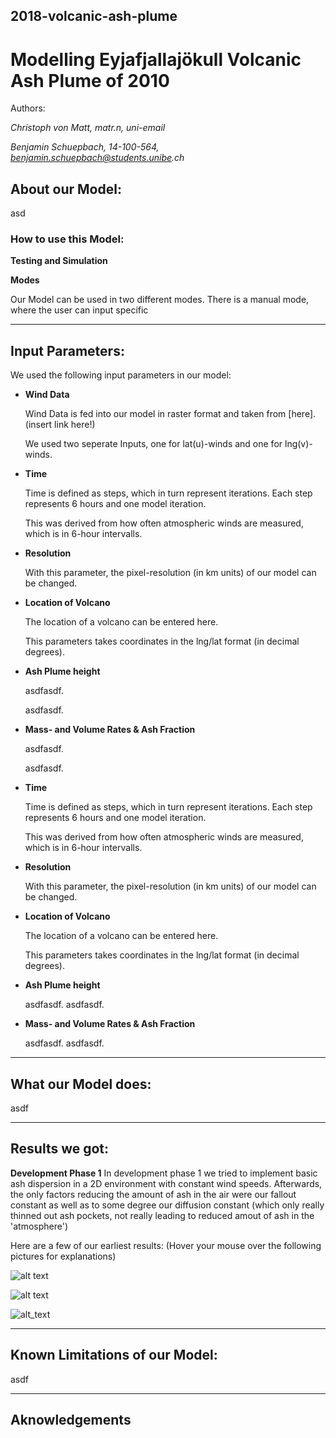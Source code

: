 ## 2018-volcanic-ash-plume

# Modelling Eyjafjallajökull Volcanic Ash Plume of 2010

Authors:

_Christoph von Matt, matr.n, uni-email_

_Benjamin Schuepbach, 14-100-564, benjamin.schuepbach@students.unibe.ch_


## About our Model:

asd

### How to use this Model:

**Testing and Simulation**

**Modes**

Our Model can be used in two different modes. There is a manual mode, where the user can input specific


---


## Input Parameters:
We used the following input parameters in our model:


+ **Wind Data**

   Wind Data is fed into our model in raster format and taken from [here].(insert link here!)
   
   We used two seperate Inputs, one for lat(u)-winds and one for lng(v)-winds.


+ **Time**

   Time is defined as steps, which in turn represent iterations. Each step represents 6 hours and one model iteration.
   
   This was derived from how often atmospheric winds are measured, which is in 6-hour intervalls.


+ **Resolution**

   With this parameter, the pixel-resolution (in km units) of our model can be changed.


+ **Location of Volcano**

   The location of a volcano can be entered here.
   
   This parameters takes coordinates in the lng/lat format (in decimal degrees).


+ **Ash Plume height**

   asdfasdf.
   
   asdfasdf.

+ **Mass- and Volume Rates & Ash Fraction**

   asdfasdf.
   
   asdfasdf.


+ **Time**

   Time is defined as steps, which in turn represent iterations. Each step represents 6 hours and one model iteration.
   
   This was derived from how often atmospheric winds are measured, which is in 6-hour intervalls.


+ **Resolution**

   With this parameter, the pixel-resolution (in km units) of our model can be changed.


+ **Location of Volcano**

   The location of a volcano can be entered here.
   
   This parameters takes coordinates in the lng/lat format (in decimal degrees).


+ **Ash Plume height**

   asdfasdf.
   asdfasdf.

+ **Mass- and Volume Rates & Ash Fraction**

   asdfasdf.
   asdfasdf.

---


## What our Model does:
asdf

---


## Results we got:


**Development Phase 1**
In development phase 1 we tried to implement basic ash dispersion in a 2D environment with constant wind speeds. 
Afterwards, the only factors reducing the amount of ash in the air were our fallout constant as well as to some degree our 
diffusion constant (which only really thinned out ash pockets, not really leading to reduced amout of ash in the 'atmosphere')


Here are a few of our earliest results:
(Hover your mouse over the following pictures for explanations)

![alt text](https://github.com/unibe-geodata-modelling/2018-volcanic-ash-plume/blob/master/mediaResources/testruns_GIFs/test.gif "First implementation, only mass transport, no diffusion, no fallout")

![alt text](https://github.com/unibe-geodata-modelling/2018-volcanic-ash-plume/blob/master/mediaResources/testruns_GIFs/test_3.gif "Same as first one, although with 4 ash-source pixels instead of 1")

![alt_text](https://github.com/unibe-geodata-modelling/2018-volcanic-ash-plume/blob/master/mediaResources/testruns_GIFs/Ashplume2.gif "Ash plume with implemented diffusion- and fallout coefficients")


---


## Known Limitations of our Model:
asdf


---


## Aknowledgements






